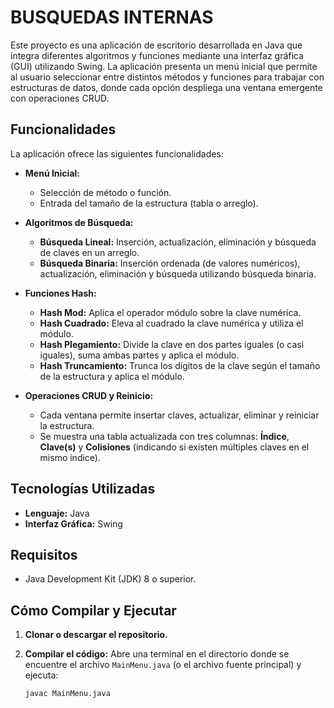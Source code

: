 # BUSQUEDAS INTERNAS

Este proyecto es una aplicación de escritorio desarrollada en Java que integra diferentes algoritmos y funciones mediante una interfaz gráfica (GUI) utilizando Swing. La aplicación presenta un menú inicial que permite al usuario seleccionar entre distintos métodos y funciones para trabajar con estructuras de datos, donde cada opción despliega una ventana emergente con operaciones CRUD.

## Funcionalidades

La aplicación ofrece las siguientes funcionalidades:

- **Menú Inicial:**
  - Selección de método o función.
  - Entrada del tamaño de la estructura (tabla o arreglo).

- **Algoritmos de Búsqueda:**
  - **Búsqueda Lineal:** Inserción, actualización, eliminación y búsqueda de claves en un arreglo.
  - **Búsqueda Binaria:** Inserción ordenada (de valores numéricos), actualización, eliminación y búsqueda utilizando búsqueda binaria.

- **Funciones Hash:**
  - **Hash Mod:** Aplica el operador módulo sobre la clave numérica.
  - **Hash Cuadrado:** Eleva al cuadrado la clave numérica y utiliza el módulo.
  - **Hash Plegamiento:** Divide la clave en dos partes iguales (o casi iguales), suma ambas partes y aplica el módulo.
  - **Hash Truncamiento:** Trunca los dígitos de la clave según el tamaño de la estructura y aplica el módulo.

- **Operaciones CRUD y Reinicio:**
  - Cada ventana permite insertar claves, actualizar, eliminar y reiniciar la estructura.
  - Se muestra una tabla actualizada con tres columnas: **Índice**, **Clave(s)** y **Colisiones** (indicando si existen múltiples claves en el mismo índice).

## Tecnologías Utilizadas

- **Lenguaje:** Java
- **Interfaz Gráfica:** Swing

## Requisitos

- Java Development Kit (JDK) 8 o superior.

## Cómo Compilar y Ejecutar

1. **Clonar o descargar el repositorio.**

2. **Compilar el código:**
   Abre una terminal en el directorio donde se encuentre el archivo `MainMenu.java` (o el archivo fuente principal) y ejecuta:
   ```bash
   javac MainMenu.java
